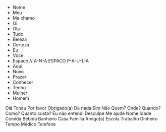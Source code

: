 - Nome
- Meu
- Me chamo
- Oi
- Ola
- Tudo
- Beleza
- Certeza
- Eu
- Voce
- Espaco // A-N-A ESPACO P-A-U-L-A
- Aqui
- Novo
- Prazer
- Conhecer
- Tenho
- Mulher
- Homem


Olá
Tchau
Por favor
Obrigado(a)
De nada
Sim
Não
Quem?
Onde?
Quando?
Como?
Quanto custa?
Eu não entendi
Desculpe
Me ajude
Nome
Idade
Comida
Bebida
Banheiro
Casa
Família
Amigo(a)
Escola
Trabalho
Dinheiro
Tempo
Médico
Telefone